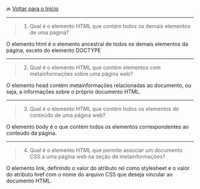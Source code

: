 🔙 [Voltar para o Início](https://github.com/4L1C3-R4BB1T/desenvolvimento-web "Voltar para o Início")

---

> 1. Qual é o elemento HTML que contém todos os demais elementos de uma página? 

O elemento html é o elemento ancestral de todos os demais elementos da página, exceto do elemento DOCTYPE

---

> 2. Qual é o elemento HTML que contém elementos com metainformações sobre uma página web? 

O elemento head contém metainformações relacionadas ao documento, ou seja, a informações sobre o próprio documento HTML.

---

> 3. Qual é o elemento HTML que contém todos os elementos de conteúdo de uma página web? 

O elemento body é o que contém todos os elementos correspondentes ao conteúdo da página.

---

> 4. Qual é o elemento HTML que permite associar um documento CSS a uma página web na seção de metainformações?

O elemento link, definindo o valor do atributo rel como stylesheet e o valor do atributo href com o nome do arquivo CSS que deseja vincular ao documento HTML.
